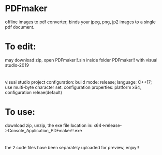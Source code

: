 # PDFmaker
offline images to pdf converter, binds your jpeg, png, jp2 images to a single pdf document.

# To edit:
may download zip, open PDFmaker!!.sln inside folder PDFmaker!! with visual studio-2019 
#
visual studio project configuration:
build mode: release; language: C++17; use multi-byte character set.
configuration properties: platform x64, configuration releae(default)
# To use:
download zip, unzip, the exe file location in: x64->release->Console_Application_PDFmaker!!.exe
#
the 2 code files have been separately uploaded for preview, enjoy!!
